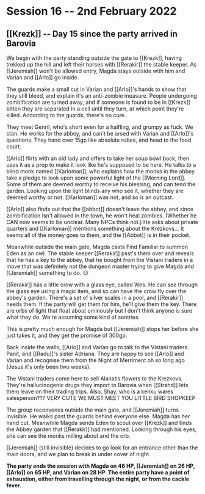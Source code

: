 # Session 16 -- 2nd February 2022
## [[Krezk]] -- Day 15 since the party arrived in Barovia

We begin with the party standing outside the gate to [[Krezk]], having trekked up the hill and left their horses with [[Rerakir]] the stable keeper. As [[Jeremiah]] won't be allowed entry, Magda stays outside with him and Varian and [[Arlo]] go inside.

The guards make a small cut in Varian and [[Arlo]]'s hands to show that they still bleed, and explain it's an anti-zombie measure. People undergoing zombification are turned away, and if someone is found to be in [[Krezk]] bitten they are separated in a cell until they turn, at which point they're killed. According to the guards, there's no cure.

They meet Genril, who's short even for a halfling, and grumpy as fuck. We stan. He works for the abbey, and can't be arsed with Varian and [[Arlo]]'s questions. They hand over 15gp like absolute rubes, and head to the food court.

[[Arlo]] flirts with an old lady and offers to take her soup bowl back, then uses it as a prop to make it look like he's supposed to be here. He talks to a blind monk named [[Karloman]], who explains how the monks in the abbey take a pledge to look upon some powerful light of the [[Morning Lord]]. Some of them are deemed worthy to receive his blessing, and can tend the garden. Looking upon the light blinds any who see it, whether they are deemed worthy or not. [[Karloman]] was not, and so is an outcast.

[[Arlo]] also finds out that the [[abbot]] doesn't leave the abbey, and since zombification isn't allowed in the town, he won't heal zombies. (Whether he CAN now seems to be unclear. Many NPCs think not.) He asks about private quarters and [[Karloman]] mentions something about the Krezkovs... It seems all of the money goes to them, and the [[Abbot]] is in their pocket.

Meanwhile outside the main gate, Magda casts Find Familiar to summon Eden as an owl. The stable keeper [[Rerakir]] psst's them over and reveals that he has a key to the abbey, that he bought from the Vistani traders in a move that was definitely not the dungeon master trying to give Magda and [[Jeremiah]] something to do. 😉

[[Rerakir]] has a little crow with a glass eye, called Wes. He can see through the glass eye using a magic item, and so can have the crow fly over the abbey's garden. There's a set of silver scales in a pool, and [[Rerakir]] needs them. If the party will get them for him, he'll give them the key. There are orbs of light that float about ominously but I don't think anyone is sure what they do. We're assuming some kind of sentries.

This is pretty much enough for Magda but [[Jeremiah]] stops her before she just takes it, and they get the promise of 300gp.

Back inside the walls, [[Arlo]] and Varian go to talk to the Vistani traders. Panit, and [[Radu]]'s sister Adriana. They are happy to see [[Arlo]] and Varian and recognise them from the Night of Merriment oh so long ago (Jesus it's only been two weeks).

The Vistani traders come here to sell Alanatis flowers to the Krezkovs. They're hallucinogenic drugs they import to Barovia when [[Strahd]] lets them leave on their trading trips. Also, Shay, who is a kenku wares salesperson??? VERY CUTE WE MUST MEET YOU LITTLE BIRD SHOPKEEP

The group reconvenes outside the main gate, and [[Jeremiah]] turns invisible. He walks past the guards behind everyone else. Magda has her hand cut. Meanwhile Magda sends Eden to scout over [[Krezk]] and finds the Abbey garden that [[Rerakir]] had mentioned. Looking through his eyes, she can see the monks milling about and the orb.

[[Jeremiah]] (still invisible) decides to go look for an entrance other than the main doors, and we plan to break in under cover of night.

**The party ends the session with Magda on 46 HP, [[Jeremiah]] on 26 HP, [[Arlo]] on 65 HP, and Varian on 28 HP. The entire party have a point of exhaustion, either from travelling through the night, or from the cackle fever.**